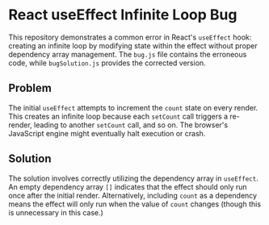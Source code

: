 # React useEffect Infinite Loop Bug

This repository demonstrates a common error in React's `useEffect` hook: creating an infinite loop by modifying state within the effect without proper dependency array management. The `bug.js` file contains the erroneous code, while `bugSolution.js` provides the corrected version.

## Problem

The initial `useEffect` attempts to increment the `count` state on every render.  This creates an infinite loop because each `setCount` call triggers a re-render, leading to another `setCount` call, and so on.  The browser's JavaScript engine might eventually halt execution or crash.

## Solution

The solution involves correctly utilizing the dependency array in `useEffect`. An empty dependency array `[]` indicates that the effect should only run once after the initial render. Alternatively, including `count` as a dependency means the effect will only run when the value of `count` changes (though this is unnecessary in this case.)